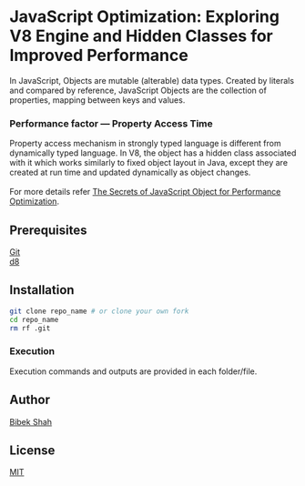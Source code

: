 # JavaScript Optimization: Exploring V8 Engine and Hidden Classes for Improved Performance
In JavaScript, Objects are mutable (alterable) data types. Created by literals and compared by reference,
JavaScript Objects are the collection of properties, mapping between keys and values.


### Performance factor — Property Access Time
Property access mechanism in strongly typed language
is different from dynamically typed language. In V8, the object has a hidden class associated with it which works similarly to fixed object layout in Java, except they are created at run time and updated dynamically as object changes. 
<br />
<br />
For more details refer [The Secrets of JavaScript Object for Performance Optimization](https://medium.com/swlh/exploration-of-javascript-object-for-performance-optimization-70b20246ab9e).


## Prerequisites
 [Git](https://git-scm.com/) <br />
 [d8](https://v8.dev/docs/d8) <br />
 
 ## Installation
 ```sh
 git clone repo_name # or clone your own fork
 cd repo_name
 rm rf .git
 ```

### Execution
Execution commands and outputs are provided in each folder/file.

## Author
[Bibek Shah](https://github.com/BibekShah09)

## License
[MIT](https://choosealicense.com/licenses/mit/)

